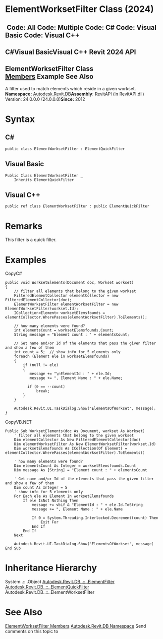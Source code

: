 # ElementWorksetFilter Class (2024)

﻿
 Code: All Code: Multiple Code: C# Code: Visual Basic Code: Visual C++   
---  
C#Visual BasicVisual C++
Revit 2024 API  
---  
ElementWorksetFilter Class  
[Members](ac3a8392-828c-1cbf-7a37-6156fee0bde2.md "ElementWorksetFilter Members") Example See Also  
---  
A filter used to match elements which reside in a given workset. 
**Namespace:** [Autodesk.Revit.DB](87546ba7-461b-c646-cbb1-2cb8f5bff8b2.md "Autodesk.Revit.DB Namespace")**Assembly:** RevitAPI (in RevitAPI.dll) Version: 24.0.0.0 (24.0.0.0)**Since:** 2012 
# Syntax
C#  
---  
```text
public class ElementWorksetFilter : ElementQuickFilter
```
  
Visual Basic  
---  
```text
Public Class ElementWorksetFilter _
	Inherits ElementQuickFilter
```
  
Visual C++  
---  
```text
public ref class ElementWorksetFilter : public ElementQuickFilter
```
  
# Remarks
This filter is a quick filter. 
# Examples
CopyC#
```text
public void WorksetElements(Document doc, Workset workset)
{
    // filter all elements that belong to the given workset
    FilteredElementCollector elementCollector = new FilteredElementCollector(doc);
    ElementWorksetFilter elementWorksetFilter = new ElementWorksetFilter(workset.Id);
    ICollection<Element> worksetElemsfounds = elementCollector.WherePasses(elementWorksetFilter).ToElements();

    // how many elements were found?
    int elementsCount = worksetElemsfounds.Count;
    String message = "Element count : " + elementsCount;

    // Get name and/or Id of the elements that pass the given filter and show a few of them
    int count = 5;  // show info for 5 elements only
    foreach (Element ele in worksetElemsfounds)
    {
        if (null != ele)
        {
           message += "\nElementId : " + ele.Id;
           message += ", Element Name : " + ele.Name;

          if (0 == --count)
              break;
        }
    }

    Autodesk.Revit.UI.TaskDialog.Show("ElementsOfWorkset", message);
}
```

CopyVB.NET
```text
Public Sub WorksetElements(doc As Document, workset As Workset)
    ' filter all elements that belong to the given workset
    Dim elementCollector As New FilteredElementCollector(doc)
    Dim elementWorksetFilter As New ElementWorksetFilter(workset.Id)
    Dim worksetElemsfounds As ICollection(Of Element) = elementCollector.WherePasses(elementWorksetFilter).ToElements()

    ' how many elements were found?
    Dim elementsCount As Integer = worksetElemsfounds.Count
    Dim message As [String] = "Element count : " + elementsCount

    ' Get name and/or Id of the elements that pass the given filter and show a few of them
    Dim count As Integer = 5
    ' show info for 5 elements only
    For Each ele As Element In worksetElemsfounds
        If ele IsNot Nothing Then
            message += vbLf & "ElementId : " + ele.Id.ToString
            message += ", Element Name : " + ele.Name

            If 0 = System.Threading.Interlocked.Decrement(count) Then
                Exit For
            End If
        End If
    Next

    Autodesk.Revit.UI.TaskDialog.Show("ElementsOfWorkset", message)
End Sub
```

# Inheritance Hierarchy
System..::..Object [Autodesk.Revit.DB..::..ElementFilter](b8b46cbf-9ecc-0745-ec53-c3c3b6510113.md "ElementFilter Class") [Autodesk.Revit.DB..::..ElementQuickFilter](ebc95d82-11fc-69f6-2df1-52331dd36443.md "ElementQuickFilter Class") Autodesk.Revit.DB..::..ElementWorksetFilter
# See Also
[ElementWorksetFilter Members](ac3a8392-828c-1cbf-7a37-6156fee0bde2.md "ElementWorksetFilter Members")
[Autodesk.Revit.DB Namespace](87546ba7-461b-c646-cbb1-2cb8f5bff8b2.md "Autodesk.Revit.DB Namespace")
Send comments on this topic to 